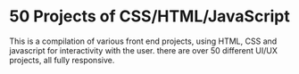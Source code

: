 # 50 Projects of CSS/HTML/JavaScript

This is a compilation of various front end projects, using HTML, CSS and javascript for interactivity with the user. there are over 50 different UI/UX projects, all fully responsive.